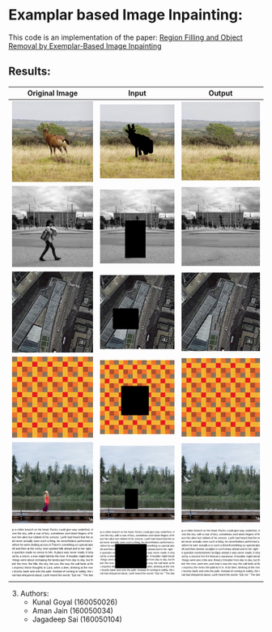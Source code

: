 Examplar based Image Inpainting: 
=========================================================
This code is an implementation of the paper: 
[Region Filling and Object Removal by Exemplar-Based Image Inpainting](https://www.google.com/url?sa=t&rct=j&q=&esrc=s&source=web&cd=1&ved=2ahUKEwjIn4GLzJnfAhUJMo8KHQjKCJEQFjAAegQICRAC&url=http%3A%2F%2Fwww.irisa.fr%2Fvista%2FPapers%2F2004_ip_criminisi.pdf&usg=AOvVaw3xYkPMEcgqSkVt87IwvLc3)

Results:
------

 Original Image            | Input                     | Output                    
--- | --- | ---
![Original Image 1][ori1]  | ![Input Image 1][inp1]    | ![Output Image 1][out1]   
![Original Image 2][ori2]  | ![Input Image 2][inp2]    | ![Output Image 2][out2]   
![Original Image 3][ori3]  | ![Input Image 3][inp3]    | ![Output Image 3][out3]   
![Original Image 4][ori4]  | ![Input Image 4][inp4]    | ![Output Image 4][out4]   
![Original Image 5][ori5]  | ![Input Image 5][inp5]    | ![Output Image 5][out5]   
![Original Image 6][ori6]  | ![Input Image 6][inp6]    | ![Output Image 6][out6]   


3. Authors:
    * Kunal Goyal (160050026)
    * Aman Jain (160050034)
    * Jagadeep Sai (160050104)

[ori1]: https://raw.githubusercontent.com/JagadeepSai/Image-Inpainting/master/data/c33.png
[inp1]: https://raw.githubusercontent.com/JagadeepSai/Image-Inpainting/master/data/c33_input.png
[out1]: https://raw.githubusercontent.com/JagadeepSai/Image-Inpainting/master/data/c33_output.png

[ori2]: https://raw.githubusercontent.com/JagadeepSai/Image-Inpainting/master/data/c4.jpg
[inp2]: https://raw.githubusercontent.com/JagadeepSai/Image-Inpainting/master/data/c4_input.png
[out2]: https://raw.githubusercontent.com/JagadeepSai/Image-Inpainting/master/data/c4_output.png

[ori3]: https://raw.githubusercontent.com/JagadeepSai/Image-Inpainting/master/data/c15.jpg
[inp3]: https://raw.githubusercontent.com/JagadeepSai/Image-Inpainting/master/data/c15_input.png
[out3]: https://raw.githubusercontent.com/JagadeepSai/Image-Inpainting/master/data/c15_output.png

[ori4]: https://raw.githubusercontent.com/JagadeepSai/Image-Inpainting/master/data/c47.jpg
[inp4]: https://raw.githubusercontent.com/JagadeepSai/Image-Inpainting/master/data/c47_input.png
[out4]: https://raw.githubusercontent.com/JagadeepSai/Image-Inpainting/master/data/c47_output.png

[ori5]: https://raw.githubusercontent.com/JagadeepSai/Image-Inpainting/master/data/c3.jpg
[inp5]: https://raw.githubusercontent.com/JagadeepSai/Image-Inpainting/master/data/c3_input.png
[out5]: https://raw.githubusercontent.com/JagadeepSai/Image-Inpainting/master/data/c3_output.png

[ori6]: https://raw.githubusercontent.com/JagadeepSai/Image-Inpainting/master/data/c41.png
[inp6]: https://raw.githubusercontent.com/JagadeepSai/Image-Inpainting/master/data/c41_input.png
[out6]: https://raw.githubusercontent.com/JagadeepSai/Image-Inpainting/master/data/c41_output.png


[ori7]: https://raw.githubusercontent.com/JagadeepSai/Image-Inpainting/master/data/c41.png
[inp7]: https://raw.githubusercontent.com/JagadeepSai/Image-Inpainting/master/data/c41_input.png
[out7]: https://raw.githubusercontent.com/JagadeepSai/Image-Inpainting/master/data/c41_output.png

